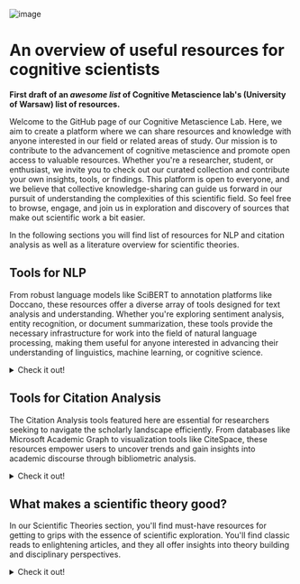 ![image](https://github.com/sofijakrivokapic/cognitivemetascience/assets/125128460/6944892e-be85-48b4-bb7a-a82d6dca01df)

# An overview of useful resources for cognitive scientists
**First draft of an *awesome list* of Cognitive Metascience lab's (University of Warsaw) list of resources.**

Welcome to the GitHub page of our Cognitive Metascience Lab. Here, we aim to create a platform where we can share resources and knowledge with anyone interested in our field or related areas of study. Our mission is to contribute to the advancement of cognitive metascience and promote open access to valuable resources. Whether you're a researcher, student, or enthusiast, we invite you to check out our curated collection and contribute your own insights, tools, or findings. This platform is open to everyone, and we believe that collective knowledge-sharing can guide us forward in our pursuit of understanding the complexities of this scientific field. So feel free to browse, engage, and join us in exploration and discovery of sources that make out scientific work a bit easier.

In the following sections you will find list of resources for NLP and citation analysis as well as a literature overview for scientific theories.

## Tools for NLP

From robust language models like SciBERT to annotation platforms like Doccano, these resources offer a diverse array of tools designed for text analysis and understanding. Whether you're exploring sentiment analysis, entity recognition, or document summarization, these tools provide the necessary infrastructure for work into the field of natural language processing, making them useful for anyone interested in advancing their understanding of linguistics, machine learning, or cognitive science.

<details>
<summary>Check it out!</summary>

* [ Lingo4G ](https://carrotsearch.com/lingo4g/)
* [Cortext Manager](https://www.cortext.net/projects/cortext-manager/)
* [ Text Visualization Browser ](https://textvis.lnu.se/)
* [ SAGE Texti ](https://ocean.sagepub.com/texti)
* [ Doccano ](https://github.com/doccano/doccano)
* [ SciBERT ](https://github.com/allenai/scibert)
* [ CADE ](https://federicobianchi.io/cade/)
* [ CR Explorer ](https://andreas-thor.github.io/CRExplorer/)
* [ WEAVIATE ](https://github.com/weaviate/weaviate)

Weaviate is an open source vector database that stores both objects and vectors, allowing for combining vector search with structured filtering with the fault-tolerance and scalability of a cloud-native database, all accessible through GraphQL, REST, and various language clients.
* [ Haystack ](https://haystack.deepset.ai/)
* [ PaperAI ](https://github.com/neuml/paperai)
* [ SciWING ](https://sciwing.io/)
* [ ChatGPT Retreival](https://github.com/openai/chatgpt-retrieval-plugin)
* [ Atlas ](https://atlas.nomic.ai/)
* [ twXplorer](https://twxplorer.knightlab.com/)


</details>

## Tools for Citation Analysis

The Citation Analysis tools featured here are essential for researchers seeking to navigate the scholarly landscape efficiently. From databases like Microsoft Academic Graph to visualization tools like CiteSpace, these resources empower users to uncover trends and gain insights into academic discourse through bibliometric analysis.

<details>
<summary>Check it out!</summary>
 
* [ Lens ](https://www.lens.org/)

An aggregator for diverse open knowledge sets, including scholarly works and patents. Offers discovery and analytics tools, ‘The Lens MetaRecord’ integrates multiple identifiers and sources to provide comprehensive and normalized metadata while maintaining provenance. 
* [ SN SciGraph ](https://communities.springernature.com/users/82895-sn-scigraph)

SN SciGraph speeds up content discovery and broadens the scope of research by exposing previously unseen patterns and presenting new perspectives (by linking Springer Nature publications to other data types such as grants, conferences, and freely available taxonomies). Provides programmatic access to SN SciGraph data via an API.
* [ Webometric Analyst ](http://lexiurl.wlv.ac.uk/)

Free Windows-based program, designed for altmetrics, citation analysis, social web analysis, and webometrics, including link analysis. Data is downloaded through APIs or directly, and various text and citation processing options are provided. Altmetrics and citation analysis cover data sources like Mendeley, Altmetric.com, Google Books, and WorldCat. Social web analysis includes platforms such as YouTube, Twitter, Goodreads, and Flickr.
* [ Microsoft Academic Graph ](https://www.microsoft.com/en-us/research/project/microsoft-academic-graph/)
 
Knowledge graph with scientific publications, citation relationships and authors; supporting various applications. Updated bi-weekly, it offers an Azure Storage distribution service for research scenarios. Microsoft Academic Knowledge API, for lightweight usage, has a monthly quota and traffic throttles. 
* [ Dimensions.AI ](https://www.dimensions.ai/)

Database that integrates data and analytical tools in a single platform with over 106 million publications linked to grants, patents, clinical trials, datasets, policy papers, citations and article metrics.
* [ CiteSpace ](https://sourceforge.net/projects/citespace/)

Visual analytic tool designed for studying scholarly literature trends. The workflow involves analytic tasks and a variety of configurations, emphasizing the importance of understanding underlying concepts and principles. The tool is unique for linking publications with grants, patents, clinical trials, datasets, and policy papers, offering a holistic research landscape.

* [ OpenAIRE ](https://graph.openaire.eu/)

OpenAIRE providesn a large database of research data that is stored in a graph format (that represents relationships between research outputs, citations, funding, organizations and collaborations). Used for research evaluation in replacement of proprietary databases such as Web of Science or Scopus.

* [ Scite.AI ](https://scite.ai/)

Analyses the textual context of citations, distinguishing between supporting, mentioning, and contrasting citations. Processes full-text articles to create ‘Smart Citations’, which contain information about citation relationships, contextual details, and classification types. Also offers Custom Dashboards, a Zotero Plugin, and a Browser Extension. Sources papers from publishers, preprint servers, and other reputable sources, accessing full-text PDFs and XMLs for analysis.

</details>

## What makes a scientific theory good?

In our Scientific Theories section, you'll find must-have resources for getting to grips with the essence of scientific exploration. You'll find classic reads to enlightening articles, and they all offer insights into theory building and disciplinary perspectives.

<details>
<summary>Check it out!</summary>

* [ There Are No Such Things As Theories (Stephen French, 2020) ](https://global.oup.com/academic/product/there-are-no-such-things-as-theories-9780198848158?prevNumResPerPage=20&prevSortField=8&resultsPerPage=20&sortField=8&start=20&lang=en&cc=pl#)

The book considers the fundamental question: what is a scientific theory? The book presents a range of options - from theories as sets of propositions, to theories as families of models, abstract artifacts, or fictions - and highlights the various problems they all face.

* [ A decade of theory as reflected in Psychological Science (2009–2019) ](https://journals.plos.org/plosone/article?id=10.1371/journal.pone.0247986)

The study analyzes articles from Psychological Science (2009–2019) to assess the role of theory in psychology. Despite mentioning 359 theories, most are only referenced once, with 53.66% of manuscripts including the term "theory." Only 15.33% explicitly test predictions from theories, indicating potential gaps in cumulative theory building. The findings challenge the assumption that psychological science aligns with a hypothetico-deductive model, prompting questions about the field's reliance on theory. The study underscores the need for a clearer understanding of the role theory plays in shaping psychological research.

![image](https://github.com/sofijakrivokapic/cognitivemetascience/assets/125128460/477bb6d1-2a0c-46fc-9491-464eead46794)

* [ How Computational Modeling Can Force Theory Building in Psychological Science (Guest & Martin, 2020) ](https://journals.sagepub.com/doi/10.1177/1745691620970585)

The article advocates for the underappreciated value of computational modeling in psychology, asserting its potential to guide transparent theorizing. Computational modeling is seen as essential for conceptual analysis and formalizing intuitions, facilitating the development of open and transparent theories. The authors warn that a reluctance to embrace computational modeling may lead to replicability issues and hinder coherent theory building in psychology. The article introduces scientific inference as a sequential process and highlights the role of computational modeling in enhancing it beyond traditional practices like preregistration. Additionally, it provides practical insights on formalizing and implementing computational models, emphasizing their accessibility and benefits for all researchers.

* [ Formalizing verbal theories: A tutorial by dialogue (Rooij & Baggio) ](https://journals.sagepub.com/doi/10.1177/1745691620970585)

The article argues for the crucial role of computational modeling in advancing psychological science, emphasizing its potential to shape "open theory" through conceptual analysis. Computational modeling is portrayed as essential for constraining the inference process, aiding in the creation of explanatory and predictive theories. The article predicts potential replicability crises and challenges in theory building if psychology continues to overlook computational modeling. Lack of formal modeling is identified as a barrier to transparent theorizing in psychology. Additionally, the article provides practical insights on formalizing, specifying, and implementing a computational model, stressing its accessibility and benefits for all researchers.


* [ Understanding Inconsistent Science (Peter Vickers) ](https://global.oup.com/academic/product/understanding-inconsistent-science-9780199692026?cc=at&lang=en&)

Addressing recent philosophical claims, Peter Vickers examines eight alleged 'inconsistent theories' in the history of science to challenge the oversimplified view that successful theories can tolerate internal inconsistencies. Vickers argues that labeling theories as 'inconsistent science' may depend on reconstructions that deviate from the actual history of science. Genuine inconsistency, when present, demands a context-specific understanding and response. The author cautions against overly general claims about science, highlighting the diverse nature of entities labeled as 'theories' with unique workings and responses to inconsistency. Vickers advocates for a particularist philosophy of science, encouraging an appreciation of the dramatic differences between identified 'inconsistencies in science.'

* [ Two Kinds of Theory: What Psychology Can Learn from Einstein (McGann) ](https://journals.sagepub.com/doi/abs/10.1177/0959354320937804)

A century ago, Einstein's distinction between theories of principle and constructive theories highlighted their unique roles, relationships with data, and developmental methods. The article delves into Einstein's model of theory formation, using the distinction to analyze scientific practice in psychology. Recent discussions in psychology advocate for increased theoretical sophistication, aligning with Einstein's view. The authors argue for the value of this distinction, emphasizing the need for a renewed commitment to a natural history of psychology. In psychology, the shift toward theoretical development is deemed essential alongside methodological sophistication.


* [ The Structure of Scientific Theories ](https://plato.stanford.edu/entries/structure-scientific-theories/)

The article explores the impact of scientific theories, from foundational ones like relativity to emerging disciplines such as cognitive science and GIS. It thoroughly examines the structure of scientific theories through the Syntactic, Semantic, and Pragmatic Views, addressing their composition, function, and relationship to the world. The Syntactic View characterizes theory structure as an uninterpreted axiomatic system, while the Semantic View involves state-space and model/set-theoretic elements. The Pragmatic View introduces internal and external pluralism in theory structure, highlighting the influence of practice, function, and application. Although these views are often perceived as mutually exclusive, the article suggests that they can be complementary, offering diverse insights into the intricate nature of scientific theories.

* [ What distinguishes data from models? (Leonelli) ](https://pubmed.ncbi.nlm.nih.gov/30873249/)

The paper presents a framework to delineate the epistemic roles of data and models in empirical inquiry, critiquing Suppes' characterization for its inadequacy in explaining their roles in scientific practice. Using a case study in plant phenotyping, the author illustrates the difference between practices aiming to make data usable as evidence and those intending to use data to represent specific phenomena. The argument contends that the classification of objects as data or models is not contingent on intrinsic differences in physical properties, abstraction levels, or human intervention but on their distinctive roles in identifying and characterizing targets of investigation. The proposed characterization builds on Suppes' focus on data practices, avoiding the need for a rigid hierarchy or restrictive definition of data models as statistical constructs. The framework contributes to a nuanced understanding of the interplay between data and models in scientific inquiry.

![image](https://github.com/sofijakrivokapic/cognitivemetascience/assets/125128460/025db581-cae9-46a6-b59e-f77c1d30b071)


* [ The Theoretical Practices of Physics: Philosophical Essays (Hughes) ](https://www.jstor.org/stable/40930245)

A collection of eight philosophical essays that delve into the theoretical practices of physics. The initial two essays scrutinize these practices within physicists' treatises and journal articles, treating them as texts and positioning the philosopher of science as a critic. Subsequent essays address a spectrum of concerns in the intersection of philosophy and physics, encompassing topics such as laws, disunities, models and representation, computer simulation, explanation, and the discourse of physics. Hughes's work offers a critical examination of theoretical practices, providing insights into the complex relationship between philosophy and physics.


* [ Theory, models and biology. (Shou, Bergstrom, Chakraborty & Skinner) ](https://elifesciences.org/articles/07158)

The text discusses the importance of theory and mathematical models in biology, emphasizing their role in explaining natural phenomena and making predictions. It traces the history of theoretical biology, highlighting major breakthroughs such as the theory of evolution by natural selection. The divide between theoretical and empirical biologists is acknowledged, and suggestions are provided to bridge this gap, including enhancing the mathematical training of biology students and improving communication between theorists and experimentalists. The text concludes by encouraging the submission of theoretical and modeling papers to scientific journals like eLife.


* [ Theory Construction in Genetics (Darden) ]([https://elifesciences.org/articles/07158](https://link.springer.com/chapter/10.1007/978-94-009-9015-9_9))

Lindley Darden, critiques the historical treatment of theory construction in philosophy of science, highlighting the focus on justification rather than discovery. The paper argues for a more comprehensive understanding of the ongoing process of theory construction, emphasizing that theories rarely emerge fully formed and discussing the interplay between discovery and justification. Darden identifies factors influencing theory construction, such as the domain to be explained, and explores the need for new ideas, introducing the role of analogies and interfield connections in providing these novel concepts. The historical case study presented suggests that connections to well-developed related fields may be a superior source of new ideas compared to analogies. The text criticizes the lack of attention to theory construction in philosophical discourse and aims to address this gap.


* [ Artificial intelligence—A personal view Marr ](https://www.sciencedirect.com/science/article/abs/pii/0004370277900133)

Discusses the goal of Artificial Intelligence in identifying and solving tractable information processing problems. It introduces two types of theory, labeled as Types 1 and 2, and outlines their characteristics. The text aims to provide a rigorous perspective on the subject, shedding light on past work and briefly reviewing future prospects in the field of AI.

* [ Ghosts in machine learning for cognitive neuroscience: Moving from data to theory (Carlson et al.) ](https://www.sciencedirect.com/science/article/abs/pii/S1053811917306663)

The text discusses challenges in applying machine learning to neuroimaging in cognitive neuroscience, referring to them as "ghosts." These challenges include source ambiguity in decoding brain data, issues in moving from data to stable phenomena, and the difficulty in interpreting neural representations. The text acknowledges the value of machine learning but emphasizes the need to address these challenges for a clearer understanding of brain computation and representation.

* [ Theory and ontology in behavioural science (Janna Hastings, Susan Michie & Marie Johnston) ](https://www.nature.com/articles/s41562-020-0826-9)

The article discusses the pivotal role of ontologies in cognitive science, serving as computable representations that aid in evidence aggregation and the resolution of theoretical debates. Through the explicit definition of entities across different theories, ontologies establish connections, illustrated by the example of 'perceived control' encompassing entities from various theories. The comparability of theories hinges on addressing identical entities, determining congruence or contradiction. Drawing parallels with successful examples from the natural sciences, the article advocates for integrating overarching theories in cognitive science. However, adopting theories in behavioral sciences poses a challenge due to numerous competing alternative entities, necessitating a principled approach. The suggested integrative approach based on ontologies underscores the importance of explicitly defining entities and relations for empirical annotation, striving towards a cumulative science.


* [ Systematizing the theoretical virtues ](https://philarchive.org/rec/KEASTT-2)

The author explores twelve major virtues of good theories, categorizing them into four classes: evidential, coherential, aesthetic, and diachronic. These virtues include evidential accuracy, causal adequacy, explanatory depth, internal consistency, internal coherence, universal coherence, beauty, simplicity, unification, durability, fruitfulness, and applicability. The classification system follows a pattern of progressive disclosure and expansion within each class. The article aims to clarify the virtues and propose their coordinated and cumulative role in theory formation and evaluation across disciplines. The author argues for an informal and flexible logic of theory choice, emphasizing the multifaceted relationships among the virtues. This systematization provides resources for future prescriptive studies and potential collaboration among logicians, epistemologists, and practitioners across disciplines.

![image](https://github.com/sofijakrivokapic/cognitivemetascience/assets/125128460/a5a6a9b7-124c-438c-8473-7b40224e0fbe)

* [ The Cognitive Structure of Scientific Theories (Giere) ](https://www.jstor.org/stable/188213)

This paper advocates for a model-theoretic approach to comprehending the nature of scientific theories, drawing connections between philosophers' model-theoretic accounts and cognitive scientists' categorization concepts. The author proposes a more intricate structure for families of models, contrasting common assumptions. Using classical mechanics as an illustration, the paper suggests mapping families of models with "horizontal" graded structures, multiple hierarchical "vertical" structures, and local "radial" structures. These proposed structures have significant implications for the learning and application of scientific theories in real scientific practice.


* [ How to Build a Theory in Cognitive Science (Hardcastle, 1995) ](https://philpapers.org/rec/HARHTB)

* [ Automatic ontology construction from text: a review from shallow to deep learning trend (Al-aswadi et al., 2020) ] (https://www.researchgate.net/publication/337112076_Automatic_ontology_construction_from_text_a_review_from_shallow_to_deep_learning_trend)

The paper explores the field of automatic ontology construction from textual data on the web, driven by the need to promote the semantic web. Ontology learning (OL) from text is the process of extracting and representing knowledge in machine-readable form. Ontologies play a crucial role in enhancing knowledge representation on the semantic web, benefiting applications like information retrieval, extraction, and question answering. Manual ontology construction is time-consuming and costly, leading to the development of various automated approaches and systems. The paper reviews these approaches, systems, and challenges, highlighting the shift from shallow learning to deep learning techniques for future ontology construction enhancements. The introduction emphasizes the significance of ontologies in the semantic web and addresses the need for efficient and automated construction processes.


* [ How to Map Theory: Reliable Methods Are Fruitless Without Rigorous Theory (Gray) ](https://static1.squarespace.com/static/5e57f82eb306fc38c7637f33/t/5ed5662c14bfa61ddbf90813/1591043629199/how-to-map-theory.pdf)

This article emphasizes the importance of combining reliable methods with rigorous theory in scientific research. It introduces the concept of Action Identification, suggesting psychological tension between focusing on methodological details and noticing broader connections. The paper proposes a technique called theory mapping to visually outline theories, providing specificity and synthesis. Theory mapping involves five elements and is illustrated using examples from moral judgment and cars. The technique is seen as a valuable resource for the scientific community, offering benefits such as specificity, preventing redundancies, increasing validity and reliability, and aiding in theory evaluation. The article concludes that while psychology has focused on methodological reliability, there is a need to improve the rigor of theory, and theory mapping serves as a useful tool for connecting ideas and building knowledge structures. The article also highlights theory maps available on www.theorymaps.org, showcasing various psychological phenomena mapped by experts.


* [ What is a scientific theory? (Suppe, 1967) ](https://www.semanticscholar.org/paper/What-is-a-scientific-theory-Suppes/726ab54b16eebf3921f6dfebdc49e0ba426c3e86)

* [ The Virtues of a Good Theory (McMullin, 2017) ](nemalinka)
 * NO LINK

* [ Structures of Scientific Theories (Craver, 2002) ](https://onlinelibrary.wiley.com/doi/book/10.1002/9780470756614)

Introduction to the key areas of philosophy of science. Written by internationally distinguished scholars, each chapter addresses a specific problem, assesses the current state of the discipline on that topic, and explores potential future developments. The covered topics include experiment and observation, evolution, molecular and developmental biology, cognitive science, and feminist philosophy of science. This volume aims to engage both general readers and specialists, offering a solid foundation for deeper exploration and study in the philosophy of science.

* [ Toward a Conceptual Framework for Biology (Scheiner, 2010) ](https://www.researchgate.net/publication/230844762_Toward_a_Conceptual_Framework_for_Biology)

The paper advocates for an explicit conceptual framework in biology, proposing new overarching theories for cells, organisms, and genetics, inspired by the theory of evolution. This framework aims to accelerate scientific progress, reveal connections in biology, and offer insights into theory structures. The author suggests its application as an educational tool to transform biology teaching. The paper encourages a broader discussion within the biological community about the nature and structure of theories.

![image](https://github.com/sofijakrivokapic/cognitivemetascience/assets/125128460/4f6ed45f-e49a-4aaf-83ec-652230614f5d)

* [ Theoretical Neuroscience Rising (Abbott, 2008) ](https://www.sciencedirect.com/science/article/pii/S0896627308008921)

* [ Theory Construction Methodology: A practical framework for theory formation in psychology (Borsboom et al., 2020) ](https://www.researchgate.net/publication/349409485_Theory_Construction_Methodology_A_Practical_Framework_for_Building_Theories_in_Psychology)

* [ Theory development requires an epistemological sea change (Rooij & Giosuè Baggio, 2020) ](https://osf.io/preprints/psyarxiv/rnw9q)

* [ Modeling Psychopathology: From Data Models to Formal Theories (Haslbeck, Ryan, Robinaugh, Waldorp & Borsboom, DATE) ](https://osf.io/preprints/psyarxiv/jgm7f)

* [ A Vast Graveyard of Undead Theories: Publication Bias and Psychological Science’s Aversion to the Null (Ferguson, C. J., & Heene, M. (2012).) ](https://journals.sagepub.com/doi/10.1177/1745691612459059)

* [ Under what conditions does theory obstruct research progress? (Greenwald et al., 1986): ](https://faculty.washington.edu/agg/pdf/Gwald_Pratk_Leip_Baumg_PsychRev_1986.OCR.pdf)

* [ Creative Hypothesis Generating in Psychology: Some Useful Heuristics (McGuire, 1997) ](https://www.annualreviews.org/doi/abs/10.1146/annurev.psych.48.1.1)

* [ Under what conditions can theoretical psychology survive and prosper? Integrating the rational and empirical epistemologies (1988) ](https://psycnet.apa.org/record/1989-10520-001)

* [ Psychological epistemology: A critical review of the empirical literature and the theoretical issues (Royce, J. R, et al.,1978) ](https://psycnet.apa.org/record/1979-22528-001)

* [ Facts, concepts, and theories: The shape of psychology's epistemic triangle (Machado, A., Lourenço, O., & Silva, F. J., 2000) ](https://psycnet.apa.org/record/2001-14653-001)

* [ If mathematical psychology did not exist we might need to invent it: A comment on theory building in psychology (Navarro) ](https://journals.sagepub.com/doi/10.1177/1745691620974769)

* [ Theory, the Final Frontier? A Corpus-Based Analysis of the Role of Theory in Psychological Articles (Beller & Bender, 2017) ](https://www.frontiersin.org/articles/10.3389/fpsyg.2017.00951/full)
* [ There Is Nothing So Theoretical as a Good Method (Anthony G. Greenwald, 2012) ](https://journals.sagepub.com/doi/10.1177/1745691611434210)

* [ Theory construction in the psychopathology domain: A multiphase approach ]( )
NO LINK

* [ Psychology: a giant with a feet of clay (Zagaria, Ando & Zennaro, 2020) ](https://link.springer.com/article/10.1007/s12124-020-09524-5)

* [ When Experiments Serve Little Purpose: Misguided Research in Mainstream Psychology (Wallach & Wallach, DATE) ](https://journals.sagepub.com/doi/10.1177/0959354398082005)

* [ Case Study in the Failure of Psychology as a Cumulative Science: The Spontaneous Recovery of Verbal Learning ](https://www.taylorfrancis.com/chapters/edit/10.4324/9781315629049-20/case-study-failure-psychology-cumulative-science-spontaneous-recovery-verbal-learning)

* [ Psychology: a giant with a feet of clay (Zagaria, Ando & Zennaro, 2020) ](https://link.springer.com/article/10.1007/s12124-020-09524-5)

* [ When Experiments Serve Little Purpose: Misguided Research in Mainstream Psychology (Wallach & Wallach, DATE) ](https://journals.sagepub.com/doi/10.1177/0959354398082005)

* [ Case Study in the Failure of Psychology as a Cumulative Science: The Spontaneous Recovery of Verbal Learning ](https://www.taylorfrancis.com/chapters/edit/10.4324/9781315629049-20/case-study-failure-psychology-cumulative-science-spontaneous-recovery-verbal-learning)

* [On the role of theory and modeling in neuroscience (Levenstein, 2020) ](https://arxiv.org/abs/2003.13825)
* [The Power of Theory, Research Design, and Transdisciplinary Integration in Moving Psychopathology Forward (Vaidyanathan, 2015)](https://www.tandfonline.com/doi/full/10.1080/1047840X.2015.1015367)
* [Theoretical Virtues in Science OUP Bibliographies (Schindler, 2020) ](https://www.oxfordbibliographies.com/display/document/obo-9780195396577/obo-9780195396577-0409.xml)
* [Gender, politics, and the theoretical virtues (Longino, 1995)](https://link.springer.com/article/10.1007/BF01064506)
* [Theoretical virtues in eighteenth-century debates on animal cognition (Hein van den Berg, 2020)](https://link.springer.com/article/10.1007/s40656-020-00332-z)
* [Theoretical virtues and theorizing in physics: against the instrumentalist view of simplicity (Mousa Mohammadian, 2021)](https://link.springer.com/article/10.1007/s11229-020-03004-4)
* [From Corpora to Philosophy of Science (?, 2020)](https://figshare.com/articles/presentation/Sciveyor_From_Corpora_to_Philosophy_of_Science/13060559)
* [American psychiatry in the new millennium: a critical appraisal (Scull, 2021) ](https://www.cambridge.org/core/journals/psychological-medicine/article/abs/american-psychiatry-in-the-new-millennium-a-critical-appraisal/DBE1E0E974B69C6A9A948F4D6B5374C1?s=09)
* [Digital Literature Analysis for Empirical Philosophy of Science (Lean, Rivelli & Pence, 2021)](https://philsci-archive.pitt.edu/19547/)
* [The Neuroscientification of Psychology: The Rising Prevalence of Neuroscientific Concepts in Psychology From 1965 to 2016]()
* [Using text analysis to quantify the similarity and evolution of scientific disciplines ( Dias,  Gerlach, Scharloth & Altmann, 2018)](https://royalsocietypublishing.org/doi/10.1098/rsos.171545)

The authors used information-theoretic measure of linguistic similarity to investigate the organization and evolution of scientific fields. An analysis of almost 20 M papers from the past three decades reveals that the linguistic similarity is related but different from experts and citation-based classifications, leading to an improved view on the organization of science. A temporal analysis of the similarity of fields shows that some fields (e.g. computer science) are becoming increasingly central, but that on average the similarity between pairs of disciplines has not changed in the last decades. This suggests that tendencies of convergence (e.g. multi-disciplinarity) and divergence (e.g. specialization) of disciplines are in balance.

* [Phylomemetic Patterns in Science Evolution—the Rise and Fall of Scientific Fields ( Chavalarias, 2013)](https://journals.plos.org/plosone/article?id=10.1371/journal.pone.0054847)


* [Adversarial alignment enables competing models to engage in cooperative theory building toward cumulative science (Ellemers et al., 2020)](https://www.pnas.org/doi/10.1073/pnas.1906720117)
* [Theory choice, non-epistemic values, and machine learning (Dotan, 2020)](https://link.springer.com/article/10.1007/s11229-020-02773-2?utm_source=toc&utm_medium=email&utm_campaign=toc_11229_198_11&utm_content=etoc_springer_20210925)
* [Studying grant decision-making: a linguistic analysis of review reports (Jurgens et al., 2018)](https://www.semanticscholar.org/paper/Measuring-the-Evolution-of-a-Scientific-Field-Jurgens-Kumar/16be95fd3f9b635e9ede5812cc223deebf0142bc)
* [Connecting with the subject of our science: Course-of-experience research supports valid theory building in cognitive science (McGann, 2022)](https://journals.sagepub.com/doi/abs/10.1177/10597123221094360?journalCode=adba)
* [Modeling and corpus methods in experimental philosophy ( Chartrand, 2022)](https://compass.onlinelibrary.wiley.com/doi/abs/10.1111/phc3.12837?campaign=woletoc)
* [Cognitive and Non-Cognitive Values in Science: Rethinking the Dichotomy](https://link.springer.com/chapter/10.1007/978-94-009-1742-2_3)
* [Beyond Experiments ()Diener et al., 2022) ](https://journals.sagepub.com/doi/full/10.1177/17456916211037670)
* [Investigation and its discontents: Some constraints on progress in psychological research (Wachtel, 2007)](https://www.sciencedirect.com/science/article/abs/pii/S0962184907000182)
* [Theoretical Virtues: Do Scientists Think What Philosophers Think They Ought to Think? (Schindler, 2022)](https://www.cambridge.org/core/journals/philosophy-of-science/article/abs/theoretical-virtues-do-scientists-think-what-philosophers-think-they-ought-to-think/0C25D6844ADF529BB2912DD5DEF901CE)
* [Back to Basics: The Importance of Conceptual Clarification in Psychological Science](https://journals.sagepub.com/doi/full/10.1177/09637214221096485)
* [Overlay journals: a study of the current landscape](https://arxiv.org/abs/2204.03383)
* [Is Philosophy Exceptional? A Corpus-Based, Quantitative Study](http://philsci-archive.pitt.edu/21018/)
* [The shifting prevalence of conflict in psychoanalytic literature: A brief report of a corpus-based text analysis](https://psycnet.apa.org/doiLanding?doi=10.1037%2Fpap0000220)
* [See further upon the giants: Quantifying intellectual lineage in science](https://direct.mit.edu/qss/article/3/2/319/109630/See-further-upon-the-giants-Quantifying)
* [The Evolutionary Dynamics of Discursive Knowledge](https://library.oapen.org/handle/20.500.12657/46116)
* [Philipp Haueis, Exploratory concept formation and tool development in neuroscience](https://philpapers.org/rec/HAUECF?ref=mail)
* [Science, Technology, and Virtues: Contemporary Perspectives](https://academic.oup.com/book/41621)
* [Explaining ambiguity in scientific language](https://link.springer.com/article/10.1007/s11229-022-03792-x)
* [Back to Basics: The Importance of Conceptual Clarification in Psychological Science](https://journals.sagepub.com/doi/full/10.1177/09637214221096485)
* [Collective epistemic vice in science: Lessons from the credibility crisis](https://philsci-archive.pitt.edu/21120/?utm_source=dlvr.it&utm_medium=twitter)
* [Generalization Bias in Science](https://onlinelibrary.wiley.com/doi/full/10.1111/cogs.13188?campaign=woletoc)
* [The computational society](https://www.cell.com/trends/cognitive-sciences/fulltext/S1364-6613(22)00161-9?rss=yes)
* [The Science of Science](https://www.dashunwang.com/book/the-science-of-science)
* [Research Methods for the Digital Humanities](https://link.springer.com/book/10.1007/978-3-319-96713-4)
* [Predicted as observed? How to identify empirically adequate theoretical constructs](https://www.ncbi.nlm.nih.gov/pmc/articles/PMC9751867/#:~:text=The%20identification%20of%20an%20empirically,similar%20to%20an%20observed%20effect.)
* [Interdisciplinarity in Cognitive Science: A Document Similarity Analysis](https://onlinelibrary.wiley.com/doi/full/10.1111/cogs.13222?campaign=woletoc)
* [Justification: Insights from Corpora](https://www.cambridge.org/core/journals/episteme/article/justification-insights-from-corpora/40F01B343326F68FA155D9F0B1C36790)
* [Perhaps Psychology’s Replication Crisis is a Theoretical Crisis that is Only Masquerading as a Statistical One ](https://tidsskrift.dk/irtp/article/view/127764)
* [Philosophers should prefer simpler theories](https://link.springer.com/article/10.1007/s11098-017-0994-2?wt_mc=alerts.TOCjournals&utm_source=toc&utm_medium=email&utm_campaign=toc_11098_175_12)
* [(Mis)Understanding scientific disagreement: Success versus pursuit-worthiness in theory choice
](https://www.sciencedirect.com/science/article/abs/pii/S0039368120301898?via%3Dihub)
* [Interdisciplinarity can aid the spread of better methods between scientific communities](https://journals.sagepub.com/doi/10.1177/26339137221131816?utm_source=selligent&utm_medium=email&utm_campaign=&utm_content=&utm_term=&m_i=7YUWC7E99LseZQvw6siti1aj0%2BaR_sKURKn0FJjfTpVXEsmaSl3S9ok6vFlJfcgya1bqZTfkNnsCFsbu9Y1HK86GJ4X1Am&M_BT=32925675224431)
* [From Concepts to Texts and Back: Operationalization as a Core Activity of Digital Humanities](https://culturalanalytics.org/article/57195-from-concepts-to-texts-and-back-operationalization-as-a-core-activity-of-digital-humanities)
* [Meeting the review family: exploring review types and associated information retrieval requirements](https://onlinelibrary.wiley.com/doi/full/10.1111/hir.12276)
* [Explanatory Preferences Shape Learning and Inference: Trends in Cognitive Sciences](https://www.cell.com/trends/cognitive-sciences/fulltext/S1364-6613(16)30105-X?_returnURL=https%3A%2F%2Flinkinghub.elsevier.com%2Fretrieve%2Fpii%2FS136466131630105X%3Fshowall%3Dtrue)
* [Psychological models and their distractors](https://www.nature.com/articles/s44159-022-00031-5.epdf?sharing_token=NwsSehqydHeSD1ZjFJTFENRgN0jAjWel9jnR3ZoTv0MO3p1qY43iWPwg3981-lS0fOef_wBy9Va1yGG9UNG_uwPZnQ0zfdAKyJ5W9Vep95xpaqh7v2olBnyAUZJjCH0LfYMUyFzj3J75qecBeTAT4-5mxHbqSOzLv2qfKC5_bBk%3D)
* [Against theory-motivated experimentation in science](https://osf.io/preprints/metaarxiv/ysv2u/)
* [An Experiment in Measurement](https://www.jstor.org/stable/3143896)
* [A discipline-wide investigation of the replicability of Psychology papers over the past two decades](https://www.pnas.org/doi/10.1073/pnas.2208863120)
* [Where is the Trouble in Pseudo-empirical Research?](https://pubmed.ncbi.nlm.nih.gov/34405375/)
* [Values in Science](https://www.cambridge.org/core/elements/abs/values-in-science/8C9899A25764AA9A791287325A511C3C)
* [The Taboo Against Explicit Causal Inference in Nonexperimental Psychology](https://journals.sagepub.com/doi/full/10.1177/1745691620921521)
* [The critiques and criticisms of positive psychology: A systematic review](https://www.tandfonline.com/doi/full/10.1080/17439760.2023.2178956)
* [Defense of the scientific hypothesis](https://global.oup.com/academic/product/defense-of-the-scientific-hypothesis-9780190881481)
* [Stepping in the Same River Twice: Replication in Biological Research](https://www.jstor.org/stable/j.ctt1n2tvtj)
* [The problem with science: the reproducibility crisis and what to do about it](https://academic.oup.com/book/39705)
* [The logical structure of experiments lays the foundation for a theory of reproducibility](https://www.biorxiv.org/content/10.1101/2022.08.10.503444v1)
* [ReThinking Reproducibility as a Criterion for Research Quality](https://www.emerald.com/insight/content/doi/10.1108/S0743-41542018000036B009/full/html)
* [Why Psychology Needs to Stop Striving for Novelty and How to Move Towards Theory-Driven Research](https://www.frontiersin.org/journals/psychology/articles/10.3389/fpsyg.2021.609802/full)
* [No Evidence for a Replicability Crisis in Psychological Science](https://projects.iq.harvard.edu/psychology-replications/)
* [Better methods can't make up for mediocre theory](https://www.nature.com/articles/d41586-019-03350-5)
* [Reproducibility failures are essential to scientific inquiry](https://www.pnas.org/doi/full/10.1073/pnas.1806370115)
* [The narrowing of literature use and the restricted mobility of papers in the sciences](https://www.pnas.org/doi/abs/10.1073/pnas.2117488119)
* [Philosophy of Open Science](https://www.cambridge.org/core/elements/philosophy-of-open-science/0D049ECF635F3B676C03C6868873E406)
* [Theorizing theory: Invitation to a broader conversation about ‘theory’ in sociology](https://compass.onlinelibrary.wiley.com/doi/10.1111/soc4.13085)
* [On the pursuit worthiness of qualitative methods in empirical philosophy of science](https://www.sciencedirect.com/science/article/abs/pii/S0039368122001868)
* [Affirmative citation bias in scientific myth debunking: A three-in-one case study](https://journals.plos.org/plosone/article?id=10.1371/journal.pone.0222213)
* [Metascience as a Scientific Social Movement](https://link.springer.com/article/10.1007/s11024-023-09490-3)
* [Epistemic Markers in Science: Code and Datasets](https://philpapers.org/rec/MALEMI-3)
* [A meta-analytic approach to evaluating the explanatory adequacy of theories]()
* []()
* []()
* []()
* []()
* []()
* []()
* []()
* []()
* []()
* []()
* []()
* []()
* []()
* []()
* []()
* []()
* []()
* []()
* []()
* []()
* []()
* []()
* []()
* []()
* []()
* []()
* []()
* []()
* []()
* []()
* []()
* []()
* []()
